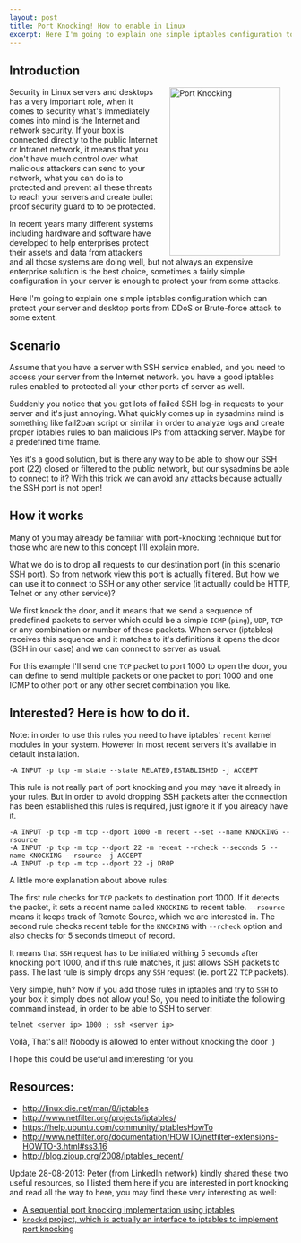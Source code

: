 ```yaml
---
layout: post
title: Port Knocking! How to enable in Linux
excerpt: Here I'm going to explain one simple iptables configuration to enable port knocking which can protect your server from un-authorized access.
---
```


## Introduction

[<img align='right' class="size-medium wp-image-320 alignright" style="margin-left: 20px; margin-right: 20px;" alt="Port Knocking" src="http://www.boynux.com/wp-content/uploads/2013/08/ID-10011403-198x300.jpg" width="198" height="300" />][1] 
Security in Linux servers and desktops has a very important role, when it comes to security what's immediately comes into mind is the Internet and network security. If your box is connected directly to the public Internet or Intranet network, it means that you don't have much control over what malicious attackers can send to your network, what you can do is to protected and prevent all these threats to reach your servers and create bullet proof security guard to to be protected. 

In recent years many different systems including hardware and software have developed to help enterprises protect their assets and data from attackers and all those systems are doing well, but not always an expensive enterprise solution is the best choice, sometimes a fairly simple configuration in your server is enough to protect your from some attacks. 

Here I'm going to explain one simple iptables configuration which can protect your server and desktop ports from DDoS or Brute-force attack to some extent. 

<div class="ads"> <ins class="adsbygoogle adslot_1" style="display:block" data-ad-client="ca-pub-7360583392867579" data-ad-slot="4587256441" data-ad-format="horizontal"></ins> <script> (adsbygoogle = window.adsbygoogle || []).push({}); </script> </div>

## Scenario 

Assume that you have a server with SSH service enabled, and you need to access your server from the Internet network. you have a good iptables rules enabled to protected all your other ports of server as well. 

Suddenly you notice that you get lots of failed SSH log-in requests to your server and it's just annoying. What quickly comes up in sysadmins mind is something like fail2ban script or similar in order to analyze logs and create proper iptables rules to ban malicious IPs from attacking server.  Maybe for a predefined time frame. 

Yes it's a good solution, but is there any way to be able to show our SSH port (22) closed or filtered to the public network, but our sysadmins be able to connect to it? With this trick we can avoid any attacks because actually the SSH port is not open! 

## How it works 

Many of you may already be familiar with port-knocking technique but for those who are new to this concept I'll explain more. 

What we do is to drop all requests to our destination port (in this scenario SSH port). So from network view this port is actually filtered. But how we can use it to connect to SSH or any other service (it actually could be HTTP, Telnet or any other service)? 

We first knock the door, and it means that we send a sequence of predefined packets to server which could be a simple `ICMP` (`ping`), `UDP`, `TCP` or any combination or number of these packets. When server (iptables) receives this sequence and it matches to it's definitions it opens the door (SSH in our case) and we can connect to server as usual. 

For this example I'll send one `TCP` packet to port 1000 to open the door, you can define to send multiple packets or one packet to port 1000 and one ICMP to other port or any other secret combination you like. 

## Interested? Here is how to do it.

Note: in order to use this rules you need to have iptables' `recent` kernel modules in your system. However in most recent servers it's available in default installation. 

	-A INPUT -p tcp -m state --state RELATED,ESTABLISHED -j ACCEPT 

This rule is not really part of port knocking and you may have it already in your rules. But in order to avoid dropping SSH packets after the connection has been established this rules is required, just ignore it if you already have it. 

<div class="ads"> <ins class="adsbygoogle adslot_1" style="display:block" data-ad-client="ca-pub-7360583392867579" data-ad-slot="4587256441" data-ad-format="rectangle"></ins> <script> (adsbygoogle = window.adsbygoogle || []).push({}); </script> </div>

	-A INPUT -p tcp -m tcp --dport 1000 -m recent --set --name KNOCKING --rsource
	-A INPUT -p tcp -m tcp --dport 22 -m recent --rcheck --seconds 5 --name KNOCKING --rsource -j ACCEPT
	-A INPUT -p tcp -m tcp --dport 22 -j DROP

A little more explanation about above rules: 

The first rule checks for `TCP` packets to destination port 1000. If it detects the packet, it sets a recent name called `KNOCKING` to recent table. `--rsource` means it keeps track of Remote Source, which we are interested in. The second rule checks recent table for the `KNOCKING` with `--rcheck` option and also checks for 5 seconds timeout of record. 

It means that `SSH` request has to be initiated withing 5 seconds after knocking port 1000, and if this rule matches, it just allows SSH packets to pass. The last rule is simply drops any `SSH` request (ie. port 22 `TCP` packets). 

Very simple, huh? Now if you add those rules in iptables and try to `SSH` to your box it simply does not allow you! So, you need to initiate the following command instead, in order to be able to SSH to server: 

	telnet <server ip> 1000 ; ssh <server ip>

Voilà, That's all! Nobody is allowed to enter without knocking the door :) 

I hope this could be useful and interesting for you. 

## Resources: 

+ <a href="http://linux.die.net/man/8/iptables" target="_blank">http://linux.die.net/man/8/iptables</a> 
+ <a href="http://www.netfilter.org/projects/iptables/" target="_blank">http://www.netfilter.org/projects/iptables/</a> 
+ <a href="http://www.netfilter.org/projects/iptables/" target="_blank">https://help.ubuntu.com/community/IptablesHowTo</a> 
+ <a href="http://www.netfilter.org/documentation/HOWTO/netfilter-extensions-HOWTO-3.html#ss3.16" target="_blank">http://www.netfilter.org/documentation/HOWTO/netfilter-extensions-HOWTO-3.html#ss3.16</a> 
+ <a href="http://blog.zioup.org/2008/iptables_recent/" target="_blank">http://blog.zioup.org/2008/iptables_recent/</a> 

Update 28-08-2013: Peter (from LinkedIn network) kindly shared these two useful resources, so I listed them here if you are interested in port knocking and read all the way to here, you may find these very interesting as well: 

+ <a href="http://www.microhowto.info/howto/implement_port_knocking_using_iptables.html " target="_blank">A sequential port knocking implementation using iptables</a>
+ <a href="http://www.zeroflux.org/projects/knock/" target="_blank">`knockd` project, which is actually an interface to iptables to implement port knocking</a> 

[1]: http://www.boynux.com/wp-content/uploads/2013/08/ID-10011403.jpg
